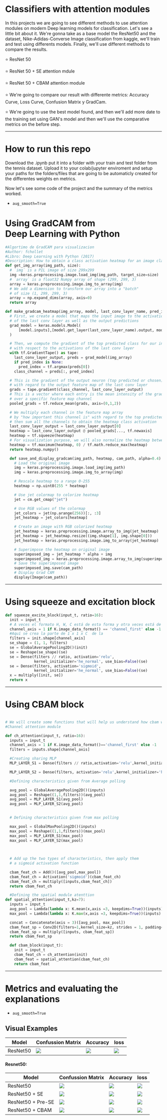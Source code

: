 # Classifiers with attention modules


In this projects we are going to see different methods to use attention modules on modern
Deep learning models for classification. Let's see a little bit about it.
We're gonna take as a base model the ResNet50 and the dataset, Nike-Adidas-Converse Image
classification from kaggle, we'll train and test using differents models. Finally, we'll use
different methods to compare the results.


⭐ ResNet 50

⭐ ResNet 50 + SE attention mdule

⭐ ResNet 50 + CBAM attention module

⭐ We're going to compare our result with differente metrics: Accuracy Curve, Loss Curve, Confusion Matrix y GradCam.

⭐  We're going to use the best model found, and then we'll add more date to the training set using GAN's model and then we'll use the comparative metrics on the before step.

----------

# How to run this repo
Download the .ipynb put it into a folder with your train and test folder from the tennis dataset. Upload it to your colab/jupyter enviroment and setup your paths for the folders/files that are going to be automaticly created for the differentes weights en metrics. 

Now let's see some code of the project and the summary of
the metrics worked.

- `aug_smooth=True`


# Using GradCAM from Deep Learning with Python

```python
#Algortimo de GradCAM para visualizacion
#Author: fchollet
#Libro: Deep Learning with Python (2017)
#Description: How to obtain a class activation heatmap for an image classification model.
def get_img_array(img_path, size):
  # `img` is a PIL image of size 299x299
  img =keras.preprocessing.image.load_img(img_path, target_size=size)
  # `array` is a float32 Numpy array of shape (299, 299, 3)
  array = keras.preprocessing.image.img_to_array(img)
  # We add a dimension to transform our array into a "batch"
  # of size (1, 299, 299, 3)
  array = np.expand_dims(array, axis=0)
  return array

def make_gradcam_heatmap(img_array, model, last_conv_layer_name, pred_index=None):
  # First, we create a model that maps the input image to the activations
  # of the last conv layer as well as the output predictions
  grad_model = keras.models.Model(
      [model.inputs],[model.get_layer(last_conv_layer_name).output, model.output]
  )

  # Then, we compute the gradient of the top predicted class for our input image
  # with respect to the activations of the last conv layer
  with tf.GradientTape() as tape:
    last_conv_layer_output, preds = grad_model(img_array)
    if pred_index is None:
      pred_index = tf.argmax(preds[0])
    class_channel = preds[:, pred_index]

  # This is the gradient of the output neuron (top predicted or chosen)
  # with regard to the output feature map of the last conv layer
  grads = tape.gradient(class_channel, last_conv_layer_output)
  # This is a vector where each entry is the mean intensity of the gradient
  # over a specific feature map channel
  pooled_grads = tf.reduce_mean(grads, axis=(0,1,2))

  # We multiply each channel in the feature map array
  # by "how important this channel is" with regard to the top predicted class
  # then sum all the channels to obtain the heatmap class activation
  last_conv_layer_output = last_conv_layer_output[0]
  heatmap = last_conv_layer_output @ pooled_grads[..., tf.newaxis]
  heatmap = tf.squeeze(heatmap)
  # For visualization purpose, we will also normalize the heatmap between 0 & 1
  heatmap = tf.maximum(heatmap, 0) / tf.math.reduce_max(heatmap)
  return heatmap.numpy()

  def save_and_display_gradcam(img_path, heatmap, cam_path, alpha=0.4):
    # Load the original image
    img = keras.preprocessing.image.load_img(img_path)
    img = keras.preprocessing.image.img_to_array(img)

    # Rescale heatmap to a range 0-255
    heatmap = np.uint8(255 * heatmap)

    # Use jet colormap to colorize heatmap
    jet = cm.get_cmap("jet")

    # Use RGB values of the colormap
    jet_colors = jet(np.arange(256))[:, :3]
    jet_heatmap = jet_colors[heatmap]

    # Create an image with RGB colorized heatmap
    jet_heatmap = keras.preprocessing.image.array_to_img(jet_heatmap)
    jet_heatmap = jet_heatmap.resize((img.shape[1], img.shape[0]))
    jet_heatmap = keras.preprocessing.image.img_to_array(jet_heatmap)

    # Superimpose the heatmap on original image
    superimposed_img = jet_heatmap * alpha + img
    superimposed_img = keras.preprocessing.image.array_to_img(superimposed_img)
    # Save the superimposed image
    superimposed_img.save(cam_path)
    # Display Grad CAM
    display(Image(cam_path))
```

----------

# Using squeeze and excitation block

```python
def squeeze_excite_block(input_t, ratio=16):
  init = input_t
  # A veces el formato H, W, C está de esta forma y otra veces está de otra C, H, W con la siguiente linea
  channel_axis = 1 if K.image_data_format() == 'channel_first' else -1
  #Aquí se crea la parte de 1 x 1 x C  de la 
  filters = init.shape[channel_axis]
  se_shape = (1, 1, filters)
  se = GlobalAveragePooling2D()(init)
  se = Reshape(se_shape)(se)
  se = Dense(filters // ratio, activation='relu',
             kernel_initializer='he_normal', use_bias=False)(se)
  se = Dense(filters, activation='sigmoid',
             kernel_initializer='he_normal', use_bias=False)(se)
  x = multiply([init, se])
  return x
```
----------

# Using CBAM block

```python

# We will create some functions that will help us understand how cbam works 
#Channel attention module

def ch_attention(input_t, ratio=16):
  inputs = input_t
  channel_axis = 1 if K.image_data_format()=='channel_first' else -1
  filters = inputs.shape[channel_axis]

  #Creating sharing MLP
  MLP_LAYER_S1 = Dense(filters // ratio,activation='relu',kernel_initializer='he_normal',use_bias=True, bias_initializer='zeros')

  MLP_LAYER_S2 = Dense(filters, activation='relu',kernel_initializer='he_normal',use_bias=True, bias_initializer='zeros')

  #Defining characteristics given from Average polling

  avg_pool = GlobalAveragePooling2D()(inputs)
  avg_pool = Reshape((1,1,filters))(avg_pool)
  avg_pool = MLP_LAYER_S1(avg_pool)
  avg_pool = MLP_LAYER_S2(avg_pool)

  
  # Defining characteristics given from max polling

  max_pool = GlobalMaxPooling2D()(inputs)
  max_pool = Reshape((1,1,filters))(max_pool)
  max_pool = MLP_LAYER_S1(max_pool)
  max_pool = MLP_LAYER_S2(max_pool)
  
  

  # Add up the two types of characteristics, then apply them
  # a sigmoid activation function

  cbam_feat_ch = Add()([avg_pool,max_pool])
  cbam_feat_ch = Activation('sigmoid')(cbam_feat_ch)
  cbam_feat_ch = multiply([inputs,cbam_feat_ch])
  return cbam_feat_ch

  #Defining the spatial module atenttion
def spatial_attention(input_t,kz=7):
  inputs = input_t
  avg_pool = Lambda(lambda x: K.mean(x,axis =3, keepdims=True))(inputs)
  max_pool = Lambda(lambda x: K.max(x,axis =3, keepdims=True))(inputs)

  concat = Concatenate(axis = 3)([avg_pool, max_pool])
  cbam_feat_sp = Conv2D(filters=1,kernel_size=kz, strides = 1, padding='same', activation='sigmoid',kernel_initializer='he_normal',use_bias = False)(concat)
  cbam_feat_sp = multiply([inputs, cbam_feat_sp])
  return cbam_feat_sp

  def cbam_block(input_t):
    init = input_t
    cbam_feat_ch = ch_attention(init)
    cbam_feat = spatial_attention(cbam_feat_ch)
    return cbam_feat
```
----------


# Metrics and evaluating the explanations
- `aug_smooth=True`

## Visual Examples

| Model | Confussion Matrix | Accuracy|loss |
| ---------------------------------------------------------------|--------------------|-----------------------------------------------------------------------------|---------|
 ResNet50 | <img class="img-results" src="./Results/resnet50/confmatrix/matrixconf-resnet50.png"  > | <img class="img-results" src="./Results/resnet50/accuracy/accuracy-valaccuracy.png" > | <img class="img-results" src="./Results/resnet50/loss/loss-valloss.png" > |


#### Resnet50:
| Model  | Confussion Matrix | Accuracy  |  loss |
| ---------|-------|----------|------------|
| ResNet50    | ![](./Results/resnet50/confmatrix/matrixconf-resnet50.png) | ![](./Results/resnet50/accuracy/accuracy-valaccuracy.png)     |  ![](./Results/resnet50/loss/loss-valloss.png)   |
| ResNet50 + SE    | ![](./Results/resnet50_se/confmatrix/matrixconf-resnet50.png) | ![](./Results/resnet50_se/accuracy/accuracy-valaccuracy.png)     |  ![](./Results/resnet50_se/loss/loss-valloss.png)   |
| ResNet50 + Pre-SE    | ![](./Results/resnet50_pre_se/confmatrix/matrixconf-resnet50.png) | ![](./Results/resnet50_pre_se/accuracy/accuracy-valaccuracy.png)     |  ![](./Results/resnet50_pre_se/loss/loss-valloss.png)   |
| ResNet50 + CBAM    | ![](./Results/resnet50_cbam/confmatrix/matrixconf-resnet50.png) | ![](./Results/resnet50_cbam/accuracy/accuracy-valaccuracy.png)     |  ![](./Results/resnet50_cbam/loss/loss-valloss.png)   |


<style>
@media only screen and (min-width: 992px) {
  .img-results{
    width:300;
    height:300;
  }
}
</style>